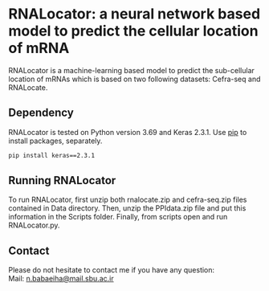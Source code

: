 # RNALocator: a neural network based model to predict the cellular location of mRNA

RNALocator is a machine-learning based model to predict the sub-cellular location of mRNAs which is based on two following datasets: Cefra-seq and RNALocate.

## Dependency

RNALocator is tested on Python version 3.69 and Keras 2.3.1. Use [pip](https://pip.pypa.io/en/stable/) to install packages, separately.

```bash
pip install keras==2.3.1 
```

## Running RNALocator
To run RNALocator, first unzip both rnalocate.zip and cefra-seq.zip files contained in Data directory. Then, unzip the PPIdata.zip file and put this information in the Scripts folder. Finally, from scripts open and run RNALocator.py.

## Contact
Please do not hesitate to contact me if you have any question: \
Mail: <n.babaeiha@mail.sbu.ac.ir>

